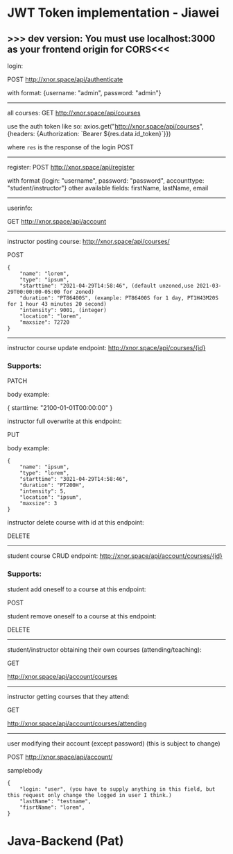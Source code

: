 # JWT Token implementation - Jiawei
## >>> dev version: You must use localhost:3000 as your frontend origin for CORS<<<


login:

POST
http://xnor.space/api/authenticate

with format:
{username: "admin", password: "admin"}


---

all courses:
GET
http://xnor.space/api/courses

use the auth token like so:
axios.get("http://xnor.space/api/courses", {headers: {Authorization: \`Bearer ${res.data.id_token}\`}})

where `res` is the response of the login POST

---

register:
POST
http://xnor.space/api/register

with format
{login: "username", password: "password", accounttype: "student/instructor"}
other available fields: firstName, lastName, email

---

userinfo:

GET
http://xnor.space/api/account


---

instructor posting course:
http://xnor.space/api/courses/

POST
```
{
    "name": "lorem",
    "type": "ipsum",
    "starttime": "2021-04-29T14:58:46", (default unzoned,use 2021-03-29T00:00:00-05:00 for zoned)
    "duration": "PT86400S", (example: PT86400S for 1 day, PT1H43M20S for 1 hour 43 minutes 20 second)
    "intensity": 9001, (integer)
    "location": "lorem",
    "maxsize": 72720
}

```

---
instructor course update endpoint:
http://xnor.space/api/courses/{id}

### Supports:

PATCH

body example:

{
  starttime: "2100-01-01T00:00:00"
}

instructor full overwrite at this endpoint:

PUT

body example:

```
{
    "name": "ipsum",
    "type": "lorem",
    "starttime": "3021-04-29T14:58:46", 
    "duration": "PT200H", 
    "intensity": 5,
    "location": "ipsum",
    "maxsize": 3
}
```

instructor delete course with id at this endpoint:

DELETE


---
student course CRUD endpoint: 
http://xnor.space/api/account/courses/{id}

### Supports:

student add oneself to a course at this endpoint:

POST 

student remove oneself to a course at this endpoint:

DELETE



---
student/instructor obtaining their own courses (attending/teaching):

GET

http://xnor.space/api/account/courses

---
instructor getting courses that they attend:

GET

http://xnor.space/api/account/courses/attending


---
user modifying their account (except password) (this is subject to change)

POST
http://xnor.space/api/account/

samplebody

```
{
    "login: "user", (you have to supply anything in this field, but this request only change the logged in user I think.)
    "lastName": "testname",
    "fisrtName": "lorem",
}

```





# Java-Backend (Pat)



